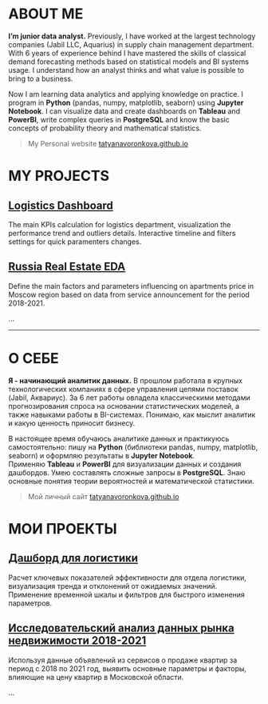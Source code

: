 # ABOUT ME

**I’m junior data analyst.** Previously, I have worked at the largest technology companies (Jabil LLC, Aquarius) in supply chain management department. With 6 years of experience behind I have mastered the skills of classical demand forecasting methods based on statistical models and BI systems usage. I understand how an analyst thinks and what value is possible to bring to a business.

Now I am learning data analytics and applying knowledge on practice. I program in **Python** (pandas, numpy, matplotlib, seaborn) using **Jupyter Notebook**. I can visualize data and create dashboards on **Tableau** and **PowerBI**, write complex queries in **PostgreSQL** and know the basic concepts of probability theory and mathematical statistics.	 

> My Personal website [tatyanavoronkova.github.io](https://tatyanavoronkova.github.io/)

# MY PROJECTS

## [Logistics Dashboard](https://github.com/tatyanavoronkova/Portfolio/tree/main/Dashboard)
The main KPIs calculation for logistics department, visualization the performance trend and outliers details. 
Interactive timeline and filters settings for quick paramenters changes.

## [Russia Real Estate EDA](https://github.com/tatyanavoronkova/Portfolio/tree/main/EDA)
Define the main factors and parameters influencing on apartments price in Moscow region based on data from service announcement for the period 2018-2021.  

...

       
------
# О СЕБЕ

**Я - начинающий аналитик данных.** В прошлом работала в крупных технологических компаниях в сфере управления цепями поставок (Jabil, Аквариус). За 6 лет работы овладела классическими методами прогнозирования спроса на основании статистических моделей, а также навыками работы в BI-системах. Понимаю, как мыслит аналитик и какую ценность приносит бизнесу. 

В настоящее время обучаюсь аналитике данных и практикуюсь самостоятельно: пишу на **Python** (библиотеки pandas, numpy, matplotlib, seaborn) и оформляю результаты в **Jupyter Notebook**. Применяю **Tableau** и **PowerBI** для визуализации данных и создания дашбордов. Умею составлять сложные запросы в **PostgreSQL**. Знаю основные понятия теории вероятностей и математической статистики.

> Мой личный сайт [tatyanavoronkova.github.io](https://tatyanavoronkova.github.io/ru/)

# МОИ ПРОЕКТЫ

## [Дашборд для логистики](https://github.com/tatyanavoronkova/Portfolio/tree/main/Dashboard)
Расчет ключевых показателей эффективности для отдела логистики, визуализация тренда и отклонений от ожидаемых значений. 
Применение временной шкалы и фильтров для быстрого изменения параметров.

## [Исследовательский анализ данных рынка недвижимости 2018-2021](https://github.com/tatyanavoronkova/Portfolio/tree/main/EDA)
Используя данные объявлений из сервисов о продаже квартир за период с 2018 по 2021 год, выявить основные параметры и факторы, влияющие на цену квартир в Московской области.

...
